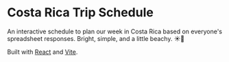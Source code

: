 # Costa Rica Trip Schedule

An interactive schedule to plan our week in Costa Rica based on everyone's spreadsheet responses. Bright, simple, and a little beachy. ☀️🌴

Built with [React](https://react.dev/) and [Vite](https://vitejs.dev/).
